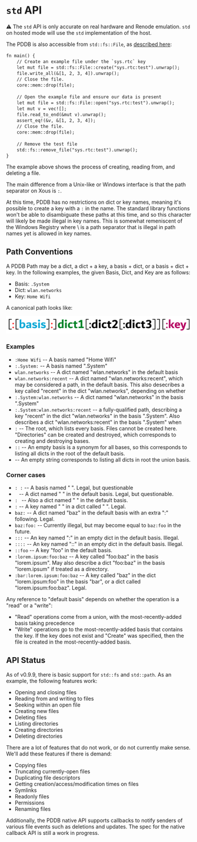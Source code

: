# `std` API

⚠ The `std` API is only accurate on real hardware and Renode emulation. `std` on hosted mode will use the `std` implementation of the host.

The PDDB is also accessible from `std::fs::File`, as [described here](https://xobs.io/experimental-rust-filesystem-and-path-support-for-xous/):

```rust,noplayground,ignore
fn main() {
    // Create an example file under the `sys.rtc` key
    let mut file = std::fs::File::create("sys.rtc:test").unwrap();
    file.write_all(&[1, 2, 3, 4]).unwrap();
    // Close the file.
    core::mem::drop(file);

    // Open the example file and ensure our data is present
    let mut file = std::fs::File::open("sys.rtc:test").unwrap();
    let mut v = vec![];
    file.read_to_end(&mut v).unwrap();
    assert_eq!(&v, &[1, 2, 3, 4]);
    // Close the file.
    core::mem::drop(file);

    // Remove the test file
    std::fs::remove_file("sys.rtc:test").unwrap();
}
```

The example above shows the process of creating, reading from, and deleting a file.

The main difference from a Unix-like or Windows interface is that the path separator on Xous is `:`.

At this time, PDDB has no restrictions on dict or key names, meaning it's possible to create a key with a `:` in the name. The standard library functions won't be able to disambiguate these paths at this time, and so this character will likely be made illegal in key names. This is somewhat remeniscent of the Windows Registry where \ is a path separator that is illegal in path names yet is allowed in key names.

## Path Conventions

A PDDB Path may be a dict, a dict + a key, a basis + dict, or a basis + dict + key.
In the following examples, the given Basis, Dict, and Key are as follows:

* Basis: `.System`
* Dict: `wlan.networks`
* Key: `Home Wifi`

A canonical path looks like:

![path format](images/betrusted-pddb-path-format.png)

### Examples

* `:Home Wifi` -- A basis named "Home Wifi"
* `:.System:` -- A basis named ".System"
* `wlan.networks` -- A dict named "wlan.networks" in the default basis
* `wlan.networks:recent` -- A dict named "wlan.networks:recent", which may be considered a path, in the default basis. This also desecribes a key called "recent" in the dict "wlan.networks", depending on whether
* `:.System:wlan.networks` -- A dict named "wlan.networks" in the basis ".System"
* `:.System:wlan.networks:recent` -- a fully-qualified path, describing a key "recent" in the dict "wlan.networks" in the basis ".System". Also describes a dict "wlan.networks:recent" in the basis ".System" when
* `:` -- The root, which lists every basis. Files cannot be created here. "Directories" can be
            created and destroyed, which corresponds to creating and destroying bases.
* `::` -- An empty basis is a synonym for all bases, so this corresponds to listing all dicts in the root of the default basis.
*  -- An empty string corresponds to listing all dicts in root the union basis.

### Corner cases

* `: :` -- A basis named " ". Legal, but questionable
* ` ` -- A dict named " " in the default basis. Legal, but questionable.
* `: ` -- Also a dict named " " in the default basis.
* ` : ` -- A key named " " in a dict called " ". Legal.
* `baz:` -- A dict named "baz" in the default basis with an extra ":" following. Legal.
* `baz:foo:` -- Currently illegal, but may become equal to `baz:foo` in the future.
* `:::` -- An key named ":" in an empty dict in the default basis. Illegal.
* `::::` -- An key named "::" in an empty dict in the default basis. Illegal.
* `::foo` -- A key "foo" in the default basis.
* `:lorem.ipsum:foo:baz` -- A key called "foo:baz" in the basis "lorem.ipsum". May also describe a dict "foo:baz" in the basis "lorem.ipsum" if treated as a directory.
* `:bar:lorem.ipsum:foo:baz` -- A key called "baz" in the dict "lorem.ipsum:foo" in
            the basis "bar", or a dict called "lorem.ipsum:foo:baz". Legal.

Any reference to "default basis" depends on whether the operation is a "read" or a "write":

* "Read" operations come from a union, with the most-recently-added basis taking precedence
* "Write" operations go to the most-recently-added basis that contains the key. If the key does not exist and "Create" was specified, then the file is created in the most-recently-added basis.

## API Status

As of v0.9.9, there is basic support for `std::fs` and `std::path`. As an example, the following features work:

- Opening and closing files
- Reading from and writing to files
- Seeking within an open file
- Creating new files
- Deleting files
- Listing directories
- Creating directories
- Deleting directories

There are a lot of features that do not work, or do not currently make sense. We'll add these features if there is demand:

- Copying files
- Truncating currently-open files
- Duplicating file descriptors
- Getting creation/access/modification times on files
- Symlinks
- Readonly files
- Permissions
- Renaming files

Additionally, the PDDB native API supports callbacks to notify senders of various file events such as deletions and updates. The spec for the native callback API is still a work in progress.

